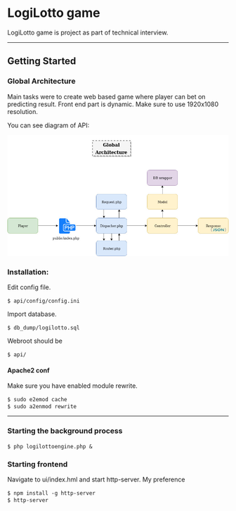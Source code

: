 # LogiLotto game

LogiLotto game is project as part of technical interview.

---

## Getting Started

### Global Architecture

Main tasks were to create web based game where player can bet on predicting result.
Front end part is dynamic. Make sure to use 1920x1080 resolution. 

You can see diagram of API: 

![alt text](https://raw.githubusercontent.com/k4rz4/logilotto-game/master/LogiLottoArchitecture.jpg)

### Installation: 

Edit config file.

```
$ api/config/config.ini
```

Import database.

```
$ db_dump/logilotto.sql
```

Webroot should be
```
$ api/
```

#### Apache2 conf

 Make sure you have enabled module rewrite.
 
```
$ sudo e2emod cache
$ sudo a2enmod rewrite
```


---

### Starting the background process
```
$ php logilottoengine.php &
```
### Starting frontend

Navigate to ui/index.hml and start http-server.
My preference
```
$ npm install -g http-server
$ http-server
```
